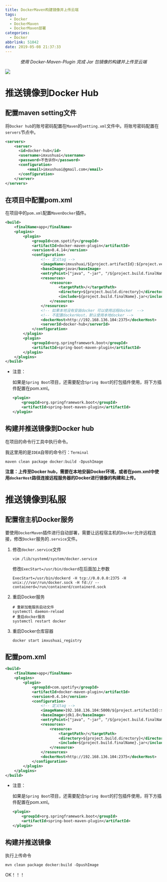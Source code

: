 ```yaml
---
title: DockerMaven构建镜像并上传云端
tags:
  - Docker
  - DockerMaven
  - DockerMaven部署
categories:
  - Docker
abbrlink: 51042
date: 2019-05-08 21:37:33
---
```


<center><i>使用 Docker-Maven-Plugin 完成 Jar 包镜像的构建并上传至云端</i></center>

![](https://dev.tencent.com/u/imxushuai/p/pic/git/raw/master/docker.jpg)

<!-- more -->

# 推送镜像到Docker Hub

## 配置maven setting文件

将`Docker hub`的账号密码配置在`Maven`的`setting.xml`文件中。将账号密码配置在`servers`节点中。

```xml
<servers>
    <server>
      <id>docker-hub</id>
      <username>imxushuai</username>
      <password>不告诉你</password>
      <configuration>
          <email>imxushuai@gmail.com</email>
      </configuration>
    </server>
</servers>
```

## 在项目中配置pom.xml

在项目中的`pom.xml`配置`MavenDocker`插件。

```xml
<build>
    <finalName>app</finalName>
    <plugins>
        <plugin>
            <groupId>com.spotify</groupId>
            <artifactId>docker-maven-plugin</artifactId>
            <version>0.4.14</version>
            <configuration>
                <!-- 定义tag -->
                <imageName>imxushuai/${project.artifactId}:${project.version}</imageName>
                <baseImage>java</baseImage>
                <entryPoint>["java", "-jar", "/${project.build.finalName}.jar"]</entryPoint>
                <resources>
                    <resource>
                        <targetPath>/</targetPath>
                        <directory>${project.build.directory}</directory>
                        <include>${project.build.finalName}.jar</include>
                    </resource>
                </resources>
                <!-- 如果本地没有安装docker 可以使用远程docker  -->
                <!-- 不配置dockerHost，默认使用本地docker -->
                <dockerHost>http://192.168.136.104:2375</dockerHost>
                <serverId>docker-hub</serverId>
            </configuration>
        </plugin>
        <plugin>
            <groupId>org.springframework.boot</groupId>
            <artifactId>spring-boot-maven-plugin</artifactId>
        </plugin>
    </plugins>
</build>
```

- 注意：

  如果是`Spring Boot`项目，还需要配合`Spring Boot`的打包插件使用，将下方插件配置在pom.xml。

  ```xml
  <plugin>
      <groupId>org.springframework.boot</groupId>
      <artifactId>spring-boot-maven-plugin</artifactId>
  </plugin>
  ```

## 构建并推送镜像到Docker hub

在项目的命令行工具中执行命令。

我这里用的是`IDEA`自带的命令行：`Terminal`

```shell
maven clean package docker:build -DpushImage
```

**注意：上传至Docker hub，需要在本地安装Docker环境，或者在pom.xml中使用`dockerHost`路径连接远程服务器的Docker进行镜像的构建和上传。**

# 推送镜像到私服

## 配置宿主机Docker服务

要使用`DockerMaven`插件进行自动部署，需要让远程宿主机的`Docker`允许远程连接，修改`Docker`服务的`.service`文件。

1. 修改`docker.service`文件

   ```shell
   vim /lib/systemd/system/docker.service
   ```

   修改`ExecStart=/usr/bin/dockerd`在后面加上参数

   ```shell
   ExecStart=/usr/bin/dockerd -H tcp://0.0.0.0:2375 -H unix:///var/run/docker.sock -H fd:// --containerd=/run/containerd/containerd.sock
   ```

2. 重启Docker服务

   ```shell
   # 重新加载服务启动文件
   systemctl daemon-reload
   # 重启docker服务
   systemctl restart docker
   ```

3. 重启Docker仓库容器

   ```shell
   docker start imxushuai_registry
   ```

## 配置pom.xml

```xml
<build>
    <finalName>app</finalName>
    <plugins>
        <plugin>
            <groupId>com.spotify</groupId>
            <artifactId>docker-maven-plugin</artifactId>
            <version>0.4.14</version>
            <configuration>
                <!-- 定义tag -->
                <imageName>192.168.136.104:5000/${project.artifactId}:${project.version}</imageName>
                <baseImage>jdk1.8</baseImage>
                <entryPoint>["java", "-jar", "/${project.build.finalName}.jar"]</entryPoint>
                <resources>
                    <resource>
                        <targetPath>/</targetPath>
                        <directory>${project.build.directory}</directory>
                        <include>${project.build.finalName}.jar</include>
                    </resource>
                </resources>
                <dockerHost>http://192.168.136.104:2375</dockerHost>
            </configuration>
        </plugin>
    </plugins>
</build>
```

- 注意：

  如果是`Spring Boot`项目，还需要配合`Spring Boot`的打包插件使用，将下方插件配置在pom.xml。

  ```xml
  <plugin>
      <groupId>org.springframework.boot</groupId>
      <artifactId>spring-boot-maven-plugin</artifactId>
  </plugin>
  ```

## 构建并推送镜像

执行上传命令

```shell
mvn clean package docker:build -DpushImage
```

OK！！！